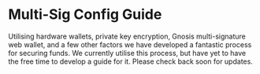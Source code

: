 # Multi-Sig Config Guide

Utilising hardware wallets, private key encryption, Gnosis multi-signature web wallet, and a few other factors we have developed a fantastic process for securing funds. We currently utilise this process, but have yet to have the free time to develop a guide for it. Please check back soon for updates.

